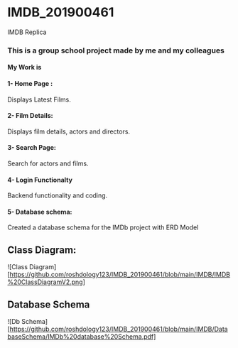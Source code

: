 # IMDB_201900461
IMDB Replica

### This is a group school project made by me and my colleagues
#### My Work is

#### 1- Home Page : 
Displays Latest Films.

#### 2- Film Details:
Displays film details, actors and directors.

#### 3- Search Page: 
Search for actors and films.

#### 4- Login Functionalty
Backend functionality and coding.

#### 5- Database schema:
Created a database schema for the IMDb project with ERD Model



## Class Diagram: 
![Class Diagram][https://github.com/roshdology123/IMDB_201900461/blob/main/IMDB/IMDB%20ClassDiagramV2.png]



## Database Schema
![Db Schema][https://github.com/roshdology123/IMDB_201900461/blob/main/IMDB/DatabaseSchema/IMDb%20database%20Schema.pdf]
